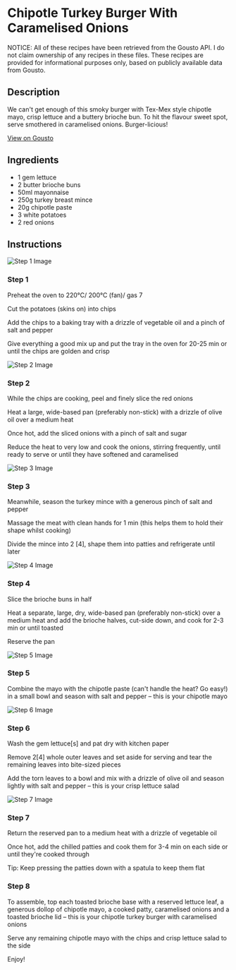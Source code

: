 # Chipotle Turkey Burger With Caramelised Onions

NOTICE: All of these recipes have been retrieved from the Gousto API. I do not claim ownership of any recipes in these files. These recipes are provided for informational purposes only, based on publicly available data from Gousto.

## Description

We can't get enough of this smoky burger with Tex-Mex style chipotle mayo, crisp lettuce and a buttery brioche bun. To hit the flavour sweet spot, serve smothered in caramelised onions. Burger-licious!

[View on Gousto](https://www.gousto.co.uk/recipes/cookbook/chipotle-turkey-burger-with-caramelised-onions)

## Ingredients

- 1 gem lettuce
- 2 butter brioche buns
- 50ml mayonnaise 
- 250g turkey breast mince
- 20g chipotle paste 
- 3 white potatoes
- 2 red onions

## Instructions

![Step 1 Image](https://production-media.gousto.co.uk/cms/recipe-step-image/Step-1-1601992352647-x200.jpg)

### Step 1

Preheat the oven to 220°C/ 200°C (fan)/ gas 7

Cut the potatoes (skins on) into chips

Add the chips to a baking tray with a drizzle of vegetable oil and a pinch of salt and pepper

Give everything a good mix up and put the tray in the oven for 20-25 min or until the chips are golden and crisp

![Step 2 Image](https://production-media.gousto.co.uk/cms/recipe-step-image/Step-2-1601993649107-x200.jpg)

### Step 2

While the chips are cooking, peel and finely slice the red onions

Heat a large, wide-based pan (preferably non-stick) with a drizzle of olive oil over a medium heat

Once hot, add the sliced onions with a pinch of salt and sugar

Reduce the heat to very low and cook the onions, stirring frequently, until ready to serve or until they have softened and caramelised

![Step 3 Image](https://production-media.gousto.co.uk/cms/recipe-step-image/step-3-1601993653952-x200.jpg)

### Step 3

Meanwhile, season the turkey mince with a generous pinch of salt and pepper

Massage the meat with clean hands for 1 min (this helps them to hold their shape whilst cooking)

Divide the mince into 2 <span class="text-danger">[4]</span>, shape them into patties and refrigerate until later

![Step 4 Image](https://production-media.gousto.co.uk/cms/recipe-step-image/Step-4-1601993659291-x200.jpg)

### Step 4

Slice the brioche buns in half

Heat a separate, large, dry, wide-based pan (preferably non-stick) over a medium heat and add the brioche halves, cut-side down, and cook for 2-3 min or until toasted

Reserve the pan

![Step 5 Image](https://production-media.gousto.co.uk/cms/recipe-step-image/Step-5-1601993665800-x200.jpg)

### Step 5

Combine the mayo with the chipotle paste (can't handle the heat? Go easy!) in a small bowl and season with salt and pepper – this is your chipotle mayo

![Step 6 Image](https://production-media.gousto.co.uk/cms/recipe-step-image/Step-6-1601993670846-x200.jpg)

### Step 6

Wash the gem lettuce<span class="text-danger">[s]</span> and pat dry with kitchen paper

Remove 2<span class="text-danger">[4]</span> whole outer leaves and set aside for serving and tear the remaining leaves into bite-sized pieces

Add the torn leaves to a bowl and mix with a drizzle of olive oil and season lightly with salt and pepper – this is your crisp lettuce salad

![Step 7 Image](https://production-media.gousto.co.uk/cms/recipe-step-image/Step-7-1601993675817-x200.jpg)

### Step 7

Return the reserved pan to a medium heat with a drizzle of vegetable oil

Once hot, add the chilled patties and cook them for 3-4 min on each side or until they're cooked through

Tip: Keep pressing the patties down with a spatula to keep them flat

### Step 8

To assemble, top each toasted brioche base with a reserved lettuce leaf, a generous dollop of chipotle mayo, a cooked patty, caramelised onions and a toasted brioche lid – this is your chipotle turkey burger with caramelised onions

Serve any remaining chipotle mayo with the chips and crisp lettuce salad to the side

Enjoy!

